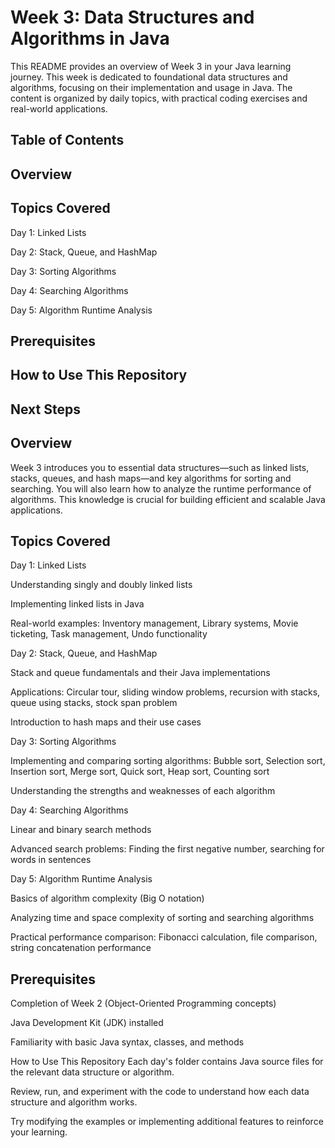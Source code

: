 # Week 3: Data Structures and Algorithms in Java
This README provides an overview of Week 3 in your Java learning journey. This week is dedicated to foundational data structures and algorithms, focusing on their implementation and usage in Java. The content is organized by daily topics, with practical coding exercises and real-world applications.

## Table of Contents
## Overview

## Topics Covered

Day 1: Linked Lists

Day 2: Stack, Queue, and HashMap

Day 3: Sorting Algorithms

Day 4: Searching Algorithms

Day 5: Algorithm Runtime Analysis

## Prerequisites

## How to Use This Repository

## Next Steps

## Overview
Week 3 introduces you to essential data structures—such as linked lists, stacks, queues, and hash maps—and key algorithms for sorting and searching. You will also learn how to analyze the runtime performance of algorithms. This knowledge is crucial for building efficient and scalable Java applications.

## Topics Covered
Day 1: Linked Lists

Understanding singly and doubly linked lists

Implementing linked lists in Java

Real-world examples: Inventory management, Library systems, Movie ticketing, Task management, Undo functionality

Day 2: Stack, Queue, and HashMap

Stack and queue fundamentals and their Java implementations

Applications: Circular tour, sliding window problems, recursion with stacks, queue using stacks, stock span problem

Introduction to hash maps and their use cases

Day 3: Sorting Algorithms

Implementing and comparing sorting algorithms: Bubble sort, Selection sort, Insertion sort, Merge sort, Quick sort, Heap sort, Counting sort

Understanding the strengths and weaknesses of each algorithm

Day 4: Searching Algorithms

Linear and binary search methods

Advanced search problems: Finding the first negative number, searching for words in sentences

Day 5: Algorithm Runtime Analysis

Basics of algorithm complexity (Big O notation)

Analyzing time and space complexity of sorting and searching algorithms

Practical performance comparison: Fibonacci calculation, file comparison, string concatenation performance

## Prerequisites
Completion of Week 2 (Object-Oriented Programming concepts)

Java Development Kit (JDK) installed

Familiarity with basic Java syntax, classes, and methods

How to Use This Repository
Each day's folder contains Java source files for the relevant data structure or algorithm.

Review, run, and experiment with the code to understand how each data structure and algorithm works.

Try modifying the examples or implementing additional features to reinforce your learning.
